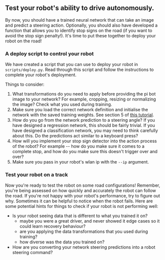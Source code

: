 ## Test your robot's ability to drive autonomously.

By now, you should have a trained neural network that can take an image and predict a steering action. Optionally, you should also have developed a function that allows you to identify stop signs on the road (if you want to avoid the stop sign penalty!). It's time to put these together to deploy your robot on the road!

### A deploy script to control your robot
We have created a script that you can use to deploy your robot in ```scripts/deploy.py```. Read through this script and follow the instructions to complete your robot's deployment. 

Things to consider:
1. What transformations do you need to apply before providing the pi bot image to your network? For example, cropping, resizing or normalizing the image? Check what you used during training.
2. Make sure you load the correct network definition and initialise the network with the saved training weights. See section 5 of [this tutorial](https://pytorch.org/tutorials/beginner/blitz/cifar10_tutorial.html).
3. How do you go from the network prediction to a steering angle? If you have designed a regression network, this should be fairly trivial. If you have designed a classification network, you may need to think carefully about this. Do the predictions act similar to a keyboard press?
4. How will you implement your stop sign detector into the action process of the robot? For example -- how do you make sure it comes to a complete stop, and how do you make sure this doesn't trigger over and over?
5. Make sure you pass in your robot's wlan ip with the ```--ip``` argument.

### Test your robot on a track
Now you're ready to test the robot on some road configurations! Remember, you're being assessed on how quickly and accurately the robot can follow the road. If you're not happy with your robot's performance, try to figure out why. Sometimes it can be helpful to notice when the robot fails. Here are some potential hints for things to check if your robot is not performing well:
* Is your robot seeing data that is different to what you trained it on?
  * maybe you were a great driver, and never showed it edge cases so it could learn recovery behaviour?
  * are you applying the data transformations that you used during training?
  * how diverse was the data you trained on?
* How are you converting your network steering predictions into a robot steering command?
